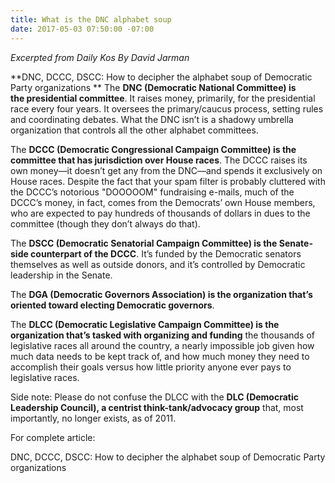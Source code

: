 ```yaml
---
title: What is the DNC alphabet soup
date: 2017-05-03 07:50:00 -07:00
---
```


*Excerpted from Daily Kos By David Jarman*  

**DNC, DCCC, DSCC: How to decipher the alphabet soup of Democratic Party organizations 
**
The **DNC (Democratic National Committee) is the presidential committee**. It raises money, primarily, for the presidential race every four years. It oversees the primary/caucus process, setting rules and coordinating debates.  What the DNC isn’t is a shadowy umbrella organization that controls all the other alphabet committees. 

The **DCCC (Democratic Congressional Campaign Committee) is the committee that has jurisdiction over House races**. The DCCC raises its own money—it doesn’t get any from the DNC—and spends it exclusively on House races. Despite the fact that your spam filter is probably cluttered with the DCCC’s notorious "DOOOOOM" fundraising e-mails, much of the DCCC’s money, in fact, comes from the Democrats’ own House members, who are expected to pay hundreds of thousands of dollars in dues to the committee (though they don’t always do that). 

The **DSCC (Democratic Senatorial Campaign Committee) is the Senate-side counterpart of the DCCC**. It’s funded by the Democratic senators themselves as well as outside donors, and it’s controlled by Democratic leadership in the Senate. 

The **DGA (Democratic Governors Association) is the organization that’s oriented toward electing Democratic governors**.  

The **DLCC (Democratic Legislative Campaign Committee) is the organization that’s tasked with organizing and funding** the thousands of legislative races all around the country, a nearly impossible job given how much data needs to be kept track of, and how much money they need to accomplish their goals versus how little priority anyone ever pays to legislative races. 	

Side note: Please do not confuse the DLCC with the **DLC (Democratic Leadership Council), a centrist think-tank/advocacy group** that, most importantly, no longer exists, as of 2011. 

For complete article:

DNC, DCCC, DSCC: How to decipher the alphabet soup of Democratic Party organizations
